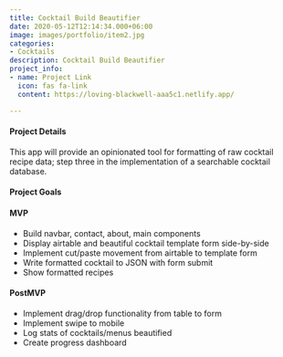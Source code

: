 ```yaml
---
title: Cocktail Build Beautifier
date: 2020-05-12T12:14:34.000+06:00
image: images/portfolio/item2.jpg
categories:
- Cocktails
description: Cocktail Build Beautifier
project_info:
- name: Project Link
  icon: fas fa-link
  content: https://loving-blackwell-aaa5c1.netlify.app/

---
```

#### Project Details

This app will provide an opinionated tool for formatting of raw cocktail recipe data; step three in the implementation of a searchable cocktail database.

#### Project Goals

#### MVP

* Build navbar, contact, about, main components
* Display airtable and beautiful cocktail template form side-by-side
* Implement cut/paste movement from airtable to template form
* Write formatted cocktail to JSON with form submit
* Show formatted recipes

#### 

#### PostMVP

* Implement drag/drop functionality from table to form
* Implement swipe to mobile
* Log stats of cocktails/menus beautified
* Create progress dashboard
